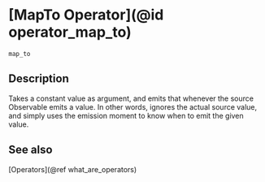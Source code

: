 # [MapTo Operator](@id operator_map_to)

```@docs
map_to
```

## Description

Takes a constant value as argument, and emits that whenever the source Observable emits a value. In other words, ignores the actual source value, and simply uses the emission moment to know when to emit the given value.

## See also

[Operators](@ref what_are_operators)
